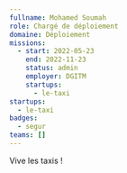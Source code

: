 ```yaml
---
fullname: Mohamed Soumah
role: Chargé de déploiement
domaine: Déploiement
missions:
  - start: 2022-05-23
    end: 2022-11-23
    status: admin
    employer: DGITM
    startups:
      - le-taxi
startups:
  - le-taxi
badges:
  - segur
teams: []
---
```

Vive les taxis !